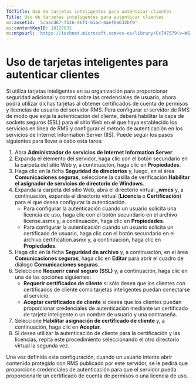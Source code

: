 ```yaml
---
TOCTitle: Uso de tarjetas inteligentes para autenticar clientes
Title: Uso de tarjetas inteligentes para autenticar clientes
ms:assetid: '5caacd67-fb16-46f1-b1ad-4aef0a632bf0'
ms:contentKeyID: 18127831
ms:mtpsurl: 'https://technet.microsoft.com/es-es/library/Cc747579(v=WS.10)'
---
```


Uso de tarjetas inteligentes para autenticar clientes
=====================================================

Si utiliza tarjetas inteligentes en su organización para proporcionar seguridad adicional y control sobre las credenciales de usuario, ahora podrá utilizar dichas tarjetas al obtener certificados de cuenta de permisos y licencias de usuario del servidor RMS. Para configurar el servidor de RMS de modo que exija la autenticación del cliente, deberá habilitar la capa de sockets seguros (SSL) para el sitio Web en el que haya establecido los servicios en línea de RMS y configurar el método de autenticación en los servicios de Internet Information Server (IIS). Puede seguir los pasos siguientes para llevar a cabo esta tarea:

1.  Abra **Administrador de servicios de Internet Information Server**.
2.  Expanda el elemento del servidor, haga clic con el botón secundario en la carpeta del sitio Web y, a continuación, haga clic en **Propiedades**.
3.  Haga clic en la ficha **Seguridad de directorios** y, luego, en el área **Comunicaciones seguras**, seleccione la casilla de verificación **Habilitar el asignador de servicios de directorio de Windows**.
4.  Expanda la carpeta del sitio Web, abra el directorio virtual **\_wmcs** y, a continuación, expanda el directorio virtual (**Licencia** o **Certificación**) para el que desea configurar la autenticación.
    -   Para configurar la autenticación cuando un usuario solicita una licencia de uso, haga clic con el botón secundario en el archivo license.asmx y, a continuación, haga clic en **Propiedades**.
    -   Para configurar la autenticación cuando un usuario solicita un certificado de usuario, haga clic con el botón secundario en el archivo certification.asmx y, a continuación, haga clic en **Propiedades**.
5.  Haga clic en la ficha **Seguridad de archivo** y, a continuación, en el área **Comunicaciones seguras**, haga clic en **Editar** para abrir el cuadro de diálogo **Comunicaciones seguras**.
6.  Seleccione **Requerir canal seguro (SSL)** y, a continuación, haga clic en una de las opciones siguientes:
    -   **Requerir certificados de cliente** si sólo desea que los clientes con certificados de cliente como tarjetas inteligentes puedan conectarse al servicio.
    -   **Aceptar certificados de cliente** si desea que los clientes puedan proporcionar credenciales de autenticación mediante un certificado de tarjeta inteligente o un nombre de usuario y una contraseña.
7.  Seleccione **Habilitar asignación de certificado de cliente** y, a continuación, haga clic en **Aceptar**.
8.  Si desea utilizar la autenticación de cliente para la certificación y las licencias, repita este procedimiento seleccionando el otro directorio virtual la segunda vez.

Una vez definida esta configuración, cuando un usuario intente abrir contenido protegido con RMS publicado por este servidor, se le pedirá que proporcione credenciales de autenticación para que el servidor pueda proporcionarle un certificado de cuenta de permisos o una licencia de uso.
